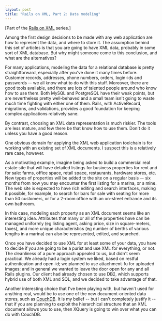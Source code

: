 ```yaml
---
layout: post
title: "Rails on XML, Part 2: Data modeling"
---
```

[Part of the [Rails on XML](/2009/01/02/Rails-on-XML-the-series.html) series.]

Among the first design decisions to be made with any web application are how to represent the data, and where to store it. The assumption behind this set of articles is that you are going to have XML data, probably in some sort of XML database. But why might someone come to this conclusion, and what are the alternatives?

For many applications, modeling the data for a relational database is pretty straightforward, especially after you've done it many times before. Customer records, addresses, phone numbers, orders, login-ids and passwords -- we all know what to do with this stuff. Moreover, there are good tools available, and there are lots of talented people around who know how to use them. Both MySQL and PostgreSQL have their weak points, but are nevertheless pretty well-behaved and a small team isn't going to waste much time fighting with either one of them. Rails, with ActiveRecord, migrations, and validations, provides a good foundation for keeping complex applications relatively sane.

By contrast, choosing an XML data representation is much riskier. The tools are less mature, and few there be that know how to use them. Don't do it unless you have a good reason.

One obvious domain for applying the XML web application toolchain is for working with an existing set of XML documents. I suspect this is a relatively rare case, however.

As a motivating example, imagine being asked to build a commercial real estate site that will have detailed listings for business properties for rent and for sale: farms, office space, retail space, restaurants, hardware stores, etc. New types of properties will be added to the site on a regular basis -- six months from now you may encounter the first listing for a marina, or a mine. The web site is expected to have rich editing and search interfaces, making it possible, for example, to search for bars for sale with seating for more than 50 customers, or for a 2-room office with an on-street entrance and its own bathroom.

In this case, modeling each property as an XML document seems like an interesting idea. Attributes that many or all of the properties have can be managed uniformly (eg listing agent, asking price, size in square-meters, taxes), and more unique characteristics (eg number of berths of various lengths in a marina) can also be represented, edited, and searched.

Once you have decided to use XML for at least some of your data, you have to decide if you are going to be a purist and use XML for everything, or not. The cleanliness of a pure approach appealed to us, but didn't seem practical. We already had a login system we liked, based on restful authentication and open-id; we planned to use attachment-fu for uploaded images; and in general we wanted to leave the door open for any and all Rails plugins. Our client had already chosen to use DB2, which supports hybrid use of both XML and SQL, and we decided to take advantage of that.

Another interesting choice that I've been playing with, but haven't used for anything real, would be to use one of the new document-oriented data stores, such as [CouchDB](http://couchdb.apache.org/). It is my belief -- but I can't completely justify it -- that if you are planning to exploit the hierarchical structure that an XML document allows you to use, then XQuery is going to win over what you can do with CouchDB.
